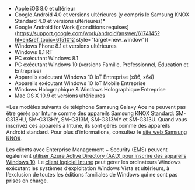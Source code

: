 
  - Apple iOS 8.0 et ultérieur
  - Google Android 4.0 et versions ultérieures (y compris le Samsung KNOX Standard 4.0 et versions ultérieures)*
  - Google Android for Work ([conditions requises](https://support.google.com/work/android/answer/6174145?hl=en&ref_topic=6151012 style="target=new_window"))
  - Windows Phone 8.1 et versions ultérieures
  - Windows 8.1 RT
  - PC exécutant Windows 8.1
  - PC exécutant Windows 10 (versions Famille, Professionnel, Éducation et Entreprise)
  - Appareils exécutant Windows 10 IoT Entreprise (x86, x64)
  - Appareils exécutant Windows 10 IoT Mobile Entreprise
  - Windows Holographique & Windows Holographique Entreprise
  - Mac OS X 10.9 et versions ultérieures

*Les modèles suivants de téléphone Samsung Galaxy Ace ne peuvent pas être gérés par Intune comme des appareils Samsung KNOX Standard: SM-G313HU, SM-G313HY, SM-G313M, SM-G313MY et SM-G313U. Quand vous inscrivez ces appareils à Intune, ils sont gérés comme des appareils Android standard. Pour plus d’informations, consultez le [site web Samsung KNOX](https://www.samsungknox.com/en).

Les clients avec Enterprise Management + Security (EMS) peuvent également [utiliser Azure Active Directory (AAD) pour inscrire des appareils Windows 10](/intune/deploy-use/set-up-windows-device-management-with-microsoft-intune#azure-active-directory-enrollment). Le [client logiciel Intune](/intune/deploy-use/manage-windows-pcs-with-microsoft-intune) peut gérer les ordinateurs Windows exécutant les systèmes d’exploitation Windows Vista et ultérieurs, à l’exclusion de toutes les éditions familiales de Windows qui ne sont pas prises en charge.  


<!--HONumber=Nov16_HO2-->



